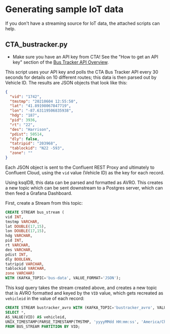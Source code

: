 # Generating sample IoT data

If you don't have a streaming source for IoT data, the attached scripts can help.
## CTA_bustracker.py
- Make sure you have an API key from CTA!  See the "How to get an API key" section of the [Bus Tracker API Overview](https://www.transitchicago.com/developers/bustracker/).

This script uses your API key and polls the CTA Bus Tracker API every 30 seconds for details on 10 different routes; this data is then parsed out by Vehicle ID. The results are JSON objects that look like this:

```json
{
  "vid": "1742",
  "tmstmp": "20210604 12:55:50",
  "lat": "41.89198067847719",
  "lon": "-87.63119506835938",
  "hdg": "187",
  "pid": 3936,
  "rt": "22",
  "des": "Harrison",
  "pdist": 50514,
  "dly": false,
  "tatripid": "203968",
  "tablockid": "N22 -593",
  "zone": ""
}
```

Each JSON object is sent to the Confluent REST Proxy and ultimately to Confluent Cloud, using the ```vid``` value (Vehicle ID) as the key for each record.

Using ksqlDB, this data can be parsed and formatted as AVRO.  This creates a new topic which can be sent downstream to a Postgres server, which can then feed a Grafana Dashboard.

First, create a Stream from this topic:

```sql
CREATE STREAM bus_stream (
vid INT,
tmstmp VARCHAR,
lat DOUBLE(17,15),
lon DOUBLE(17,15),
hdg VARCHAR,
pid INT,
rt VARCHAR,
des VARCHAR,
pdist INT,
dly BOOLEAN,
tatripid VARCHAR,
tablockid VARCHAR,
zone VARCHAR)
WITH (KAFKA_TOPIC='bus-data', VALUE_FORMAT='JSON');
```

This ksql query takes the stream created above, and creates a new topic that is AVRO formatted and keyed by the ```VID``` value, which gets recreated as ```vehicleid``` in the value of each record:
```sql
CREATE STREAM bustracker_avro WITH (KAFKA_TOPIC='bustracker_avro', VALUE_FORMAT='AVRO') AS
SELECT *,
AS_VALUE(VID) AS vehicleid,
UNIX_TIMESTAMP(PARSE_TIMESTAMP(TMSTMP, 'yyyyMMdd HH:mm:ss', 'America/Chicago'))/1000 AS epoch
FROM BUS_STREAM PARTITION BY VID;
```